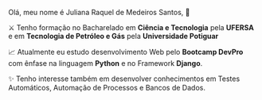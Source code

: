 



Olá, meu nome é Juliana Raquel de Medeiros Santos, 👋

⚔️ Tenho formação no Bacharelado em **Ciência e Tecnologia** pela **UFERSA** e em **Tecnologia de Petróleo e Gás** pela **Universidade Potiguar**

📈 Atualmente eu estudo desenvolvimento Web pelo **Bootcamp DevPro** com ênfase na linguagem **Python** e no Framework **Django**.

✨ Tenho interesse também em desenvolver conhecimentos em Testes Automáticos, Automação de Processos e Bancos de Dados.
